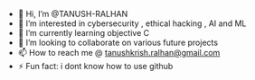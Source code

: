 - 👋 Hi, I’m @TANUSH-RALHAN
- 👀 I’m interested in cybersecurity , ethical hacking , AI and ML
- 🌱 I’m currently learning objective C
- 💞️ I’m looking to collaborate on various future projects 
- 📫 How to reach me @ tanushkrish.ralhan@gmail.com
- ⚡ Fun fact: i dont know how to use github

<!---
TANUSH-RALHAN/TANUSH-RALHAN is a ✨ special ✨ repository because its `README.md` (this file) appears on your GitHub profile.
You can click the Preview link to take a look at your changes.
--->
